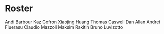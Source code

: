 # Roster
Andi Barbour
Kaz Gofron
Xiaojing Huang
Thomas Caswell
Dan Allan
Andrei Fluerasu
Claudio Mazzoli
Maksim Rakitin
Bruno Luvizotto

